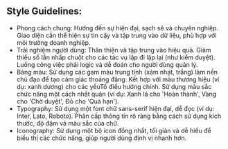 ## Style Guidelines:

- Phong cách chung: Hướng đến sự hiện đại, sạch sẽ và chuyên nghiệp. Giao diện cần thể hiện sự tin cậy và tập trung vào dữ liệu, phù hợp với môi trường doanh nghiệp.
- Trải nghiệm người dùng: Thân thiện và tập trung vào hiệu quả. Giảm thiểu số lần nhấp chuột cho các tác vụ lặp đi lặp lại (như kiểm duyệt). Luồng công việc phải logic và dễ đoán cho người dùng quản lý.
- Bảng màu: Sử dụng các gam màu trung tính (xám nhạt, trắng) làm nền chủ đạo để tạo cảm giác thoáng đãng. Kết hợp với màu thương hiệu (ví dụ: xanh dương) cho các yếuTố điều hướng chính. Sử dụng màu sắc chức năng một cách nhất quán (ví dụ: Xanh lá cho 'Hoàn thành', Vàng cho 'Chờ duyệt', Đỏ cho 'Quá hạn').
- Typography: Sử dụng một font chữ sans-serif hiện đại, dễ đọc (ví dụ: Inter, Lato, Roboto). Phân cấp thông tin rõ ràng bằng cách sử dụng kích thước, độ đậm và màu sắc của chữ.
- Iconography: Sử dụng một bộ icon đồng nhất, tối giản và dễ hiểu để biểu thị các chức năng, giúp người dùng định vị nhanh hơn.
